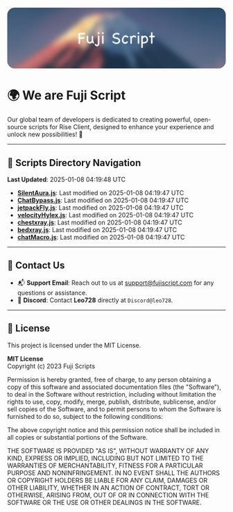 ![Banner](.github/b.webp)

# 🌍 **We are Fuji Script**

Our global team of developers is dedicated to creating powerful, open-source scripts for Rise Client, designed to enhance your experience and unlock new possibilities! 🌟

---
<!-- SCRIPTS_NAVIGATION_START -->
## 📂 **Scripts Directory Navigation**

**Last Updated**: 2025-01-08 04:19:48 UTC

- **[SilentAura.js](scripts/SilentAura.js)**: Last modified on 2025-01-08 04:19:47 UTC
- **[ChatBypass.js](scripts/ChatBypass.js)**: Last modified on 2025-01-08 04:19:47 UTC
- **[jetpackFly.js](scripts/jetpackFly.js)**: Last modified on 2025-01-08 04:19:47 UTC
- **[velocityHylex.js](scripts/velocityHylex.js)**: Last modified on 2025-01-08 04:19:47 UTC
- **[chestxray.js](scripts/chestxray.js)**: Last modified on 2025-01-08 04:19:47 UTC
- **[bedxray.js](scripts/bedxray.js)**: Last modified on 2025-01-08 04:19:47 UTC
- **[chatMacro.js](scripts/chatMacro.js)**: Last modified on 2025-01-08 04:19:47 UTC

<!-- SCRIPTS_NAVIGATION_END -->

---

## 💬 **Contact Us**  
- 📬 **Support Email**: Reach out to us at [support@fujiscript.com](mailto:support@fujiscript.com) for any questions or assistance.  
- 💬 **Discord**: Contact **Leo728** directly at `Discord@leo728`.

---

## 📜 **License**

This project is licensed under the MIT License.  

**MIT License**  
Copyright (c) 2023 Fuji Scripts  

Permission is hereby granted, free of charge, to any person obtaining a copy of this software and associated documentation files (the "Software"), to deal in the Software without restriction, including without limitation the rights to use, copy, modify, merge, publish, distribute, sublicense, and/or sell copies of the Software, and to permit persons to whom the Software is furnished to do so, subject to the following conditions:  

The above copyright notice and this permission notice shall be included in all copies or substantial portions of the Software.  

THE SOFTWARE IS PROVIDED "AS IS", WITHOUT WARRANTY OF ANY KIND, EXPRESS OR IMPLIED, INCLUDING BUT NOT LIMITED TO THE WARRANTIES OF MERCHANTABILITY, FITNESS FOR A PARTICULAR PURPOSE AND NONINFRINGEMENT. IN NO EVENT SHALL THE AUTHORS OR COPYRIGHT HOLDERS BE LIABLE FOR ANY CLAIM, DAMAGES OR OTHER LIABILITY, WHETHER IN AN ACTION OF CONTRACT, TORT OR OTHERWISE, ARISING FROM, OUT OF OR IN CONNECTION WITH THE SOFTWARE OR THE USE OR OTHER DEALINGS IN THE SOFTWARE.  
